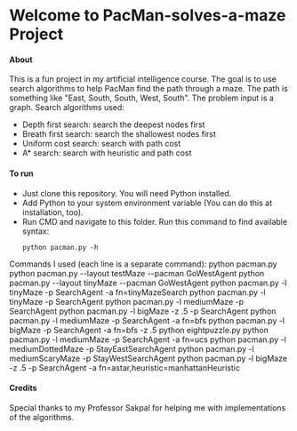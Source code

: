 # Welcome to PacMan-solves-a-maze Project

#### About

This is a fun project in my artificial intelligence course. The goal is to use search algorithms
to help PacMan find the path through a maze. The path is something like "East, South, South, West, South". 
The problem input is a graph. Search algorithms used:
- Depth first search: search the deepest nodes first
- Breath first search: search the shallowest nodes first
- Uniform cost search: search with path cost 
- A* search: search with heuristic and path cost

#### To run

- Just clone this repository. You will need Python installed.
- Add Python to your system environment variable (You can do this at installation, too).
- Run CMD and navigate to this folder.
Run this command to find available syntax:
	```
	python pacman.py -h
	```
Commands I used (each line is a separate command):
	python pacman.py
	python pacman.py --layout testMaze --pacman GoWestAgent
	python pacman.py --layout tinyMaze --pacman GoWestAgent
	python pacman.py -l tinyMaze -p SearchAgent -a fn=tinyMazeSearch
	python pacman.py -l tinyMaze -p SearchAgent
	python pacman.py -l mediumMaze -p SearchAgent
	python pacman.py -l bigMaze -z .5 -p SearchAgent
	python pacman.py -l mediumMaze -p SearchAgent -a fn=bfs
	python pacman.py -l bigMaze -p SearchAgent -a fn=bfs -z .5
	python eightpuzzle.py
	python pacman.py -l mediumMaze -p SearchAgent -a fn=ucs
	python pacman.py -l mediumDottedMaze -p StayEastSearchAgent
	python pacman.py -l mediumScaryMaze -p StayWestSearchAgent
	python pacman.py -l bigMaze -z .5 -p SearchAgent -a fn=astar,heuristic=manhattanHeuristic 

#### Credits

Special thanks to my Professor Sakpal for helping me with implementations of the algorithms.